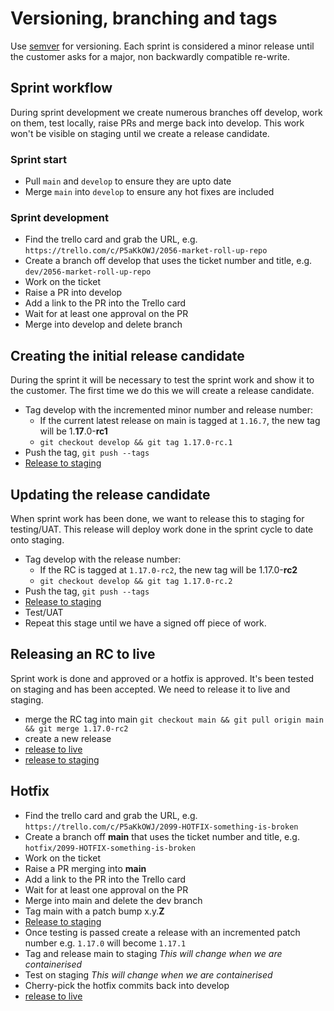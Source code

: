 # Versioning, branching and tags

Use [semver](https://semver.org/) for versioning. Each sprint is considered a minor release until the customer asks for a major, non backwardly compatible re-write.

## Sprint workflow

During sprint development we create numerous branches off develop, work on them, test locally, raise PRs and merge back into develop. This work won't be visible on staging until we create a release candidate.

### Sprint start

 * Pull `main` and `develop` to ensure they are upto date
 * Merge `main` into `develop` to ensure any hot fixes are included

### Sprint development

 * Find the trello card and grab the URL, e.g. `https://trello.com/c/P5aKkOWJ/2056-market-roll-up-repo`
 * Create a branch off develop that uses the ticket number and title, e.g. `dev/2056-market-roll-up-repo`
 * Work on the ticket
 * Raise a PR into develop
 * Add a link to the PR into the Trello card
 * Wait for at least one approval on the PR
 * Merge into develop and delete branch

## Creating the initial release candidate

During the sprint it will be necessary to test the sprint work and show it to the customer. The first time we do this we will create a release candidate.

 * Tag develop with the incremented minor number and release number:
   * If the current latest release on main is tagged at `1.16.7`, the new tag will be 1.**17**.0-**rc1**
   * `git checkout develop && git tag 1.17.0-rc.1`
 * Push the tag, `git push --tags`
 * [Release to staging](https://github.com/neontribe/ARCVInfra/blob/main/ansible/DEPLOY.md#deploying-a-release-candidate-to-staging)

## Updating the release candidate

When sprint work has been done, we want to release this to staging for testing/UAT. This release will deploy work done in the sprint cycle to date onto staging.

 * Tag develop with the release number:
   * If the RC is tagged at `1.17.0-rc2`, the new tag will be 1.17.0-**rc2**
   * `git checkout develop && git tag 1.17.0-rc.2`
 * Push the tag, `git push --tags`
 * [Release to staging](https://github.com/neontribe/ARCVInfra/blob/main/ansible/DEPLOY.md#deploying-a-release-candidate-to-staging)
 * Test/UAT
 * Repeat this stage until we have a signed off piece of work.

## Releasing an RC to live

Sprint work is done and approved or a hotfix is approved. It's been tested on staging and has been accepted. We need to release it to live and staging.

 * merge the RC tag into main `git checkout main && git pull origin main && git merge 1.17.0-rc2`
 * create a new release
 * [release to live](https://github.com/neontribe/ARCVInfra/blob/main/ansible/DEPLOY.md#deploy-and-releasing-to-live)
 * [release to staging](https://github.com/neontribe/ARCVInfra/blob/main/ansible/DEPLOY.md#deploying-a-release-candidate-to-staging)

## Hotfix

 * Find the trello card and grab the URL, e.g. `https://trello.com/c/P5aKkOWJ/2099-HOTFIX-something-is-broken`
 * Create a branch off **main** that uses the ticket number and title, e.g. `hotfix/2099-HOTFIX-something-is-broken`
 * Work on the ticket
 * Raise a PR merging into **main**
 * Add a link to the PR into the Trello card
 * Wait for at least one approval on the PR
 * Merge into main and delete the dev branch
 * Tag main with a patch bump x.y.**Z**
 * [Release to staging](https://github.com/neontribe/ARCVInfra/blob/main/ansible/DEPLOY.md#deploying-a-release-candidate-to-staging)
 * Once testing is passed create a release with an incremented patch number e.g. `1.17.0` will become `1.17.1`
 * Tag and release main to staging *This will change when we are containerised*
 * Test on staging *This will change when we are containerised*
 * Cherry-pick the hotfix commits back into develop
 * [release to live](https://github.com/neontribe/ARCVInfra/blob/main/ansible/DEPLOY.md#deploy-and-releasing-to-live)

